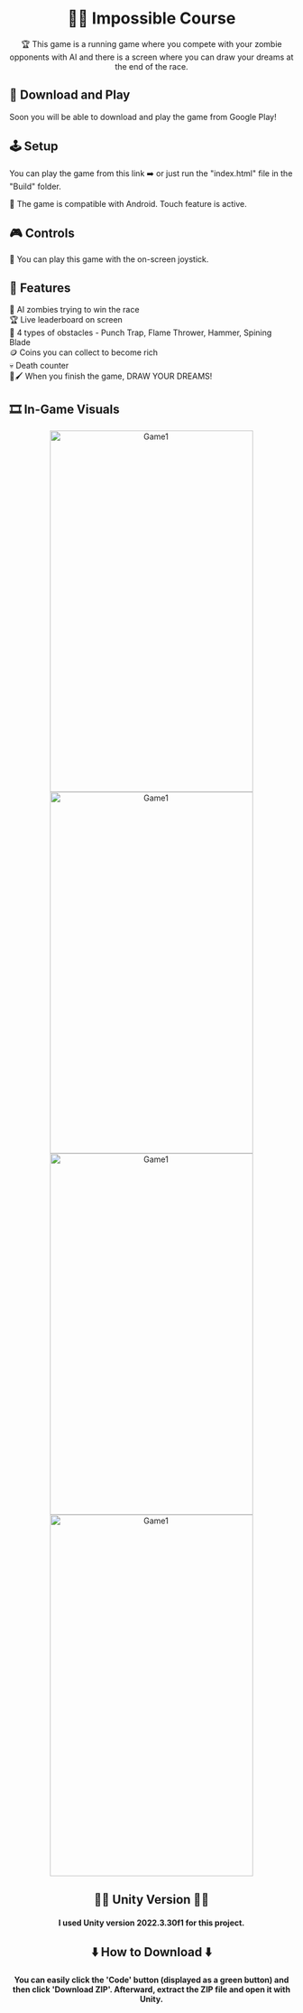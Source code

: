 <h1 align="center"> 🏃‍♂️ Impossible Course </h1>
<p align="center"> 🏆 This game is a running game where you compete with your zombie opponents with AI and there is a screen where you can draw your dreams at the end of the race. </p>

## 📱 Download and Play
Soon you will be able to download and play the game from Google Play!
<!--You can download and play the game from Google Play!-->

## 🕹️ Setup
You can play the game from this link ➡️  or just run the "index.html" file in the "Build" folder. </br>

📱 The game is compatible with Android. Touch feature is active.

## 🎮 Controls
🤳 You can play this game with the on-screen joystick.

## 📖 Features
🧟 AI zombies trying to win the race </br>
🏆 Live leaderboard on screen </br>
🚧  4 types of obstacles - Punch Trap, Flame Thrower, Hammer, Spining Blade </br>
🪙 Coins you can collect to become rich </br>
💀 Death counter </br>
🎨🖌️ When you finish the game, DRAW YOUR DREAMS!

## 🎞️ In-Game Visuals

<div align="center">
<img src="https://github.com/user-attachments/assets/b8966d13-5105-45d4-b485-8d6ea0007de4" alt="Game1" width="360" height="640"/>

<img src="https://github.com/user-attachments/assets/9e46f083-ec47-4f47-93ef-d57ec817e713" alt="Game1" width="360" height="640"/>

<img src="https://github.com/user-attachments/assets/818087ea-094d-4910-bb38-f98a181645ae" alt="Game1" width="360" height="640"/>

<img src="https://github.com/user-attachments/assets/3f518a11-6907-41d7-8956-faa59df4be2b" alt="Game1" width="360" height="640"/>
</div>

<h2 align="center">👨‍💻 Unity Version 👨‍💻</h2>
<h4 align="center">I used Unity version <b>2022.3.30f1</b> for this project. </h4>

<h2 align="center">⬇️ How to Download ⬇️</h2>

<h4 align="center">You can easily click the 'Code' button (displayed as a green button) and then click 'Download ZIP'. Afterward, extract the ZIP file and open it with Unity.</h4>
